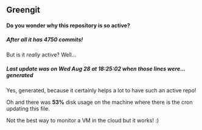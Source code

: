 ## Greengit

#### Do you wonder why this repository is so active?

##### After all it has 4750 commits!

But is it *really* active? Well...

##### Last update was on Wed Aug 28 at 18:25:02 when those lines were... generated

Yes, generated, because it certainly helps a lot to have such an active repo!

Oh and there was **53%** disk usage on the machine
where there is the cron updating this file.

Not the best way to monitor a VM in the cloud but it works! :)
